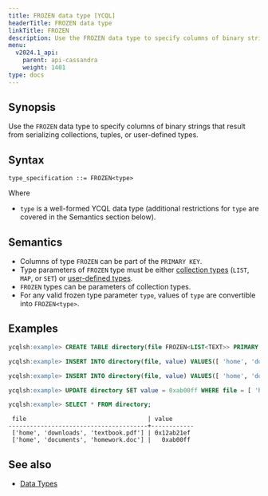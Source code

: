 ```yaml
---
title: FROZEN data type [YCQL]
headerTitle: FROZEN data type
linkTitle: FROZEN
description: Use the FROZEN data type to specify columns of binary strings that result from serializing collections, tuples, or user-defined types.
menu:
  v2024.1_api:
    parent: api-cassandra
    weight: 1401
type: docs
---
```


## Synopsis

Use the `FROZEN` data type to specify columns of binary strings that result from serializing collections, tuples, or user-defined types.

## Syntax

```
type_specification ::= FROZEN<type>
```

Where

- `type` is a well-formed YCQL data type (additional restrictions for `type` are covered in the Semantics section below).

## Semantics

- Columns of type `FROZEN` can be part of the `PRIMARY KEY`.
- Type parameters of `FROZEN` type must be either [collection types](../type_collection) (`LIST`, `MAP`, or `SET`) or [user-defined types](../ddl_create_type).
- `FROZEN` types can be parameters of collection types.
- For any valid frozen type parameter `type`, values of `type` are convertible into `FROZEN<type>`.

## Examples

```sql
ycqlsh:example> CREATE TABLE directory(file FROZEN<LIST<TEXT>> PRIMARY KEY, value BLOB);
```

```sql
ycqlsh:example> INSERT INTO directory(file, value) VALUES([ 'home', 'documents', 'homework.doc' ], 0x);
```

```sql
ycqlsh:example> INSERT INTO directory(file, value) VALUES([ 'home', 'downloads', 'textbook.pdf' ], 0x12ab21ef);
```

```sql
ycqlsh:example> UPDATE directory SET value = 0xab00ff WHERE file = [ 'home', 'documents', 'homework.doc' ];
```

```sql
ycqlsh:example> SELECT * FROM directory;
```

```
 file                                  | value
---------------------------------------+------------
 ['home', 'downloads', 'textbook.pdf'] | 0x12ab21ef
 ['home', 'documents', 'homework.doc'] |   0xab00ff
 ```

## See also

- [Data Types](..#data-types)
